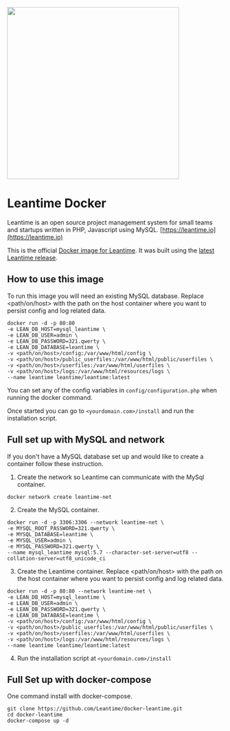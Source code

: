 
<img src="https://leantime.io/logos/leantime-logo-transparentBg-landscape-1500.png" width="400"/>

# Leantime Docker #

Leantime is an open source project management system for small teams and startups written in PHP, Javascript using MySQL. [https://leantime.io](https://leantime.io)

This is the official <a href="https://hub.docker.com/r/leantime/leantime">Docker image for Leantime</a>. It was built using the <a href="https://github.com/Leantime/leantime/releases">latest Leantime release</a>.

## How to use this image

To run this image you will need an existing MySQL database. 
Replace <path/on/host> with the path on the host container
where you want to persist config and log related data.

```
docker run -d -p 80:80
-e LEAN_DB_HOST=mysql_leantime \
-e LEAN_DB_USER=admin \
-e LEAN_DB_PASSWORD=321.qwerty \
-e LEAN_DB_DATABASE=leantime \
-v <path/on/host>/config:/var/www/html/config \
-v <path/on/host>/public_userfiles:/var/www/html/public/userfiles \
-v <path/on/host>/userfiles:/var/www/html/userfiles \
-v <path/on/host>/logs:/var/www/html/resources/logs \
--name leantime leantime/leantime:latest
```
You can set any of the config variables in `config/configuration.php` when running the docker command.

Once started you can go to `<yourdomain.com>/install` and run the installation script.

## Full set up with MySQL and network

If you don't have a MySQL database set up and would like to create a container follow these instruction.

1. Create the network so Leantime can communicate with the MySql container.

```
docker network create leantime-net
```

2. Create the MySQL container.

```
docker run -d -p 3306:3306 --network leantime-net \
-e MYSQL_ROOT_PASSWORD=321.qwerty \
-e MYSQL_DATABASE=leantime \
-e MYSQL_USER=admin \
-e MYSQL_PASSWORD=321.qwerty \
--name mysql_leantime mysql:5.7 --character-set-server=utf8 --collation-server=utf8_unicode_ci
```

3. Create the Leantime container. Replace <path/on/host> 
with the path on the host container where you want to 
persist config and log related data.

```
docker run -d -p 80:80 --network leantime-net \
-e LEAN_DB_HOST=mysql_leantime \
-e LEAN_DB_USER=admin \
-e LEAN_DB_PASSWORD=321.qwerty \
-e LEAN_DB_DATABASE=leantime \
-v <path/on/host>/config:/var/www/html/config \
-v <path/on/host>/public_userfiles:/var/www/html/public/userfiles \
-v <path/on/host>/userfiles:/var/www/html/userfiles \
-v <path/on/host>/logs:/var/www/html/resources/logs \
--name leantime leantime/leantime:latest
```

4. Run the installation script at `<yourdomain.com>/install`

## Full Set up with docker-compose

One command install with docker-compose.

```
git clone https://github.com/Leantime/docker-leantime.git
cd docker-leantime
docker-compose up -d
```

